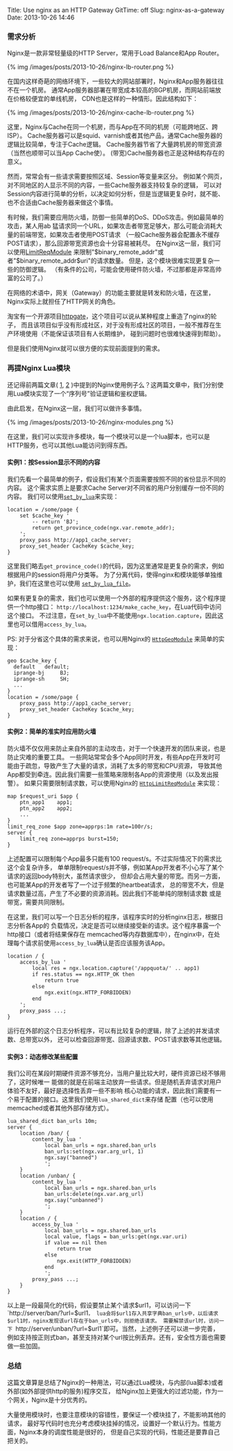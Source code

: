 Title: Use nginx as an HTTP Gateway
GitTime: off
Slug: nginx-as-a-gateway
Date: 2013-10-26 14:46

### 需求分析

Nginx是一款非常轻量级的HTTP Server，常用于Load Balance和App Router。

{% img /images/posts/2013-10-26/nginx-lb-router.png %}

在国内这样奇葩的网络环境下，一些较大的网站部署时，Nginx和App服务器往往不在一个机房。
通常App服务器部署在带宽成本较高的BGP机房，而网站前端放在价格较便宜的单线机房，
CDN也是这样的一种情形。因此结构如下：

{% img /images/posts/2013-10-26/nginx-cache-lb-router.png %}

这里，Nginx与Cache在同一个机房，而与App在不同的机房（可能跨地区、跨ISP）。
Cache服务器可以是squid、varnish或者其他产品，通常Cache服务器的逻辑比较简单，专注于Cache逻辑。
Cache服务器节省了大量跨机房的带宽资源（当然也顺带可以当App Cache使）。
(带宽)Cache服务器也正是这种结构存在的意义。

然而，常常会有一些请求需要按照区域、Session等变量来区分。
例如某个网页，对不同地区的人显示不同的内容，一些Cache服务器支持较复杂的逻辑，
可以对Session内容进行简单的分析，以决定如何分析，但是当逻辑更复杂时，就不能、
也不合适由Cache服务器来做这个事情。

有时候，我们需要应用防火墙，防御一些简单的DoS、DDoS攻击。例如最简单的攻击，某人用ab
猛请求同一个URL，如果攻击者带宽足够大，那么可能会消耗大量的前端带宽，如果攻击者使用POST请求
（一般Cache服务器会配置永不缓存POST请求），那么回源带宽资源也会十分容易被耗尽。
在Nginx这一层，我们可以使用[LimitReqModule](http://nginx.org/en/docs/http/ngx_http_limit_req_module.html)
来限制"$binary_remote_addr"或者"$binary_remote_addr$uri"的请求数量。
但是，这个模块很难实现更复杂一些的防御逻辑。
（有条件的公司，可能会使用硬件防火墙，不过那都是非常高帅富的公司了。）

在网络的术语中，网关（Gateway）的功能主要就是转发和防火墙，在这里，Nginx实际上就担任了HTTP网关的角色。

淘宝有一个开源项目[httpgate](http://code.taobao.org/p/httpgate/)，这个项目可以说从某种程度上重造了nginx的轮子，
而且该项目似乎没有形成社区，对于没有形成社区的项目，一般不推荐在生产环境使用（不能保证该项目有人长期维护，
碰到问题时也很难快速得到帮助）。

但是我们使用Nginx就可以很方便的实现前面提到的需求。

### 再提Nginx Lua模块

还记得前两篇文章(
[1](|filename|2013-10-10-use-nginx-lua-module-to-prevent-hotlinking.md),
[2](|filename|2013-10-10-lua-ngx-location-capture-meets-fastcgi.md)
)中提到的Nginx使用例子么？这两篇文章中，我们分别使用Lua模块实现了一个“序列号”验证逻辑和鉴权逻辑。

由此启发，在Nginx这一层，我们可以做许多事情。

{% img /images/posts/2013-10-26/nginx-modules.png %}

在这里，我们可以实现许多模块，每一个模块可以是一个lua脚本，也可以是HTTP服务，也可以其他Lua能访问到得东西。

#### 实例1：按Session显示不同的内容

我们先看一个最简单的例子，假设我们有某个页面需要按照不同的省份显示不同的内容。
这个需求实质上是要求Cache Server对不同省的用户分别缓存一份不同的内容。
我们可以使用[`set_by_lua`](http://wiki.nginx.org/HttpLuaModule#set_by_lua)来实现：

```
location = /some/page {
    set $cache_key '
        -- return 'BJ';
        return get_province_code(ngx.var.remote_addr);
    ';
    proxy_pass http://app1_cache_server;
    proxy_set_header CacheKey $cache_key;
}
```

这里我们略去`get_province_code()`的代码，因为这里通常是更复杂的需求，例如根据用户的session将用户分类等。
为了分离代码，使得nginx和模块能够单独维护，我们在这里也可以使用
[`set_by_lua_file`](http://wiki.nginx.org/HttpLuaModule#set_by_lua_file)。

如果有更复杂的需求，我们也可以使用一个外部的程序提供这个服务，这个程序提供一个http接口：
`http://localhost:1234/make_cache_key`，在Lua代码中访问这个接口。
不过注意，在`set_by_lua`中不能使用`ngx.location.capture`，因此这里也可以借用`access_by_lua`。

PS: 对于分省这个具体的需求来说，也可以用Nginx的
[`HttpGeoModule`](http://nginx.org/en/docs/http/ngx_http_geo_module.html)
来简单的实现：

```
geo $cache_key {
  default   default;
  iprange-bj     BJ;
  iprange-sh     SH;
  ...
}
location = /some/page {
    proxy_pass http://app1_cache_server;
    proxy_set_header CacheKey $cache_key;
}
```

#### 实例2：简单的准实时应用防火墙

防火墙不仅仅用来防止来自外部的主动攻击，对于一个快速开发的团队来说，也是防止灾难的重要工具。
一些网站常常会多个App同时开发，有些App在开发时可能由于疏忽，导致产生了大量的请求，消耗了太多的带宽和CPU资源，
导致其他App都受到牵连。因此我们需要一些策略来限制各App的资源使用（以及发出报警）。
如果只需要限制请求数，可以使用Nginx的
[`HttpLimitReqModule`](http://nginx.org/en/docs/http/ngx_http_limit_req_module.html)
来实现：

```
map $request_uri $app {
    ptn_app1    app1;
    ptn_app2    app2;
    ...
}
limit_req_zone $app zone=apprps:1m rate=100r/s;
server {
    limit_req zone=apprps burst=150;
}
```

上述配置可以限制每个App最多只能有100 request/s。不过实际情况下的需求比这个会复杂许多，
单单限制request/s并不够，例如某App开发者不小心写了某个请求的返回body特别大，虽然请求很少，
但却会占用大量的带宽。而另一方面，也可能某App的开发者写了一个过于频繁的heartbeat请求，
总的带宽不大，但是请求数量过高，产生了不必要的资源消耗。因此我们不能单纯的限制请求数
或是带宽，需要共同限制。

在这里，我们可以写一个日志分析的程序，该程序实时的分析nginx日志，根据日志分析各App的
负载情况，决定是否可以继续接受新的请求。这个程序暴露一个http接口（或者将结果保存在
memcached等内存数据库中），在nginx中，在处理每个请求前使用`access_by_lua`确认是否应该服务该App。

```
location / {
    access_by_lua '
        local res = ngx.location.capture('/appquota/' .. app1)
        if res.status == ngx.HTTP_OK then
            return true
        else
            ngx.exit(ngx.HTTP_FORBIDDEN)
        end
    ';
    proxy_pass ...;
}
```

运行在外部的这个日志分析程序，可以有比较复杂的逻辑，除了上述的并发请求数、总带宽以外，
还可以检查回源带宽、回源请求数、POST请求数等其他逻辑。

#### 实例3：动态修改某些配置

我们公司在某段时期硬件资源不够充分，当用户量比较大时，硬件资源已经不够用了，这时候唯一
能做的就是在前端主动放弃一些请求。但是随机丢弃请求对用户体验不友好，最好是选择性丢弃一些不影响
核心功能的请求，因此我们需要有一个易于配置的接口。这里我们使用`lua_shared_dict`来存储
配置（也可以使用memcached或者其他外部存储方式）。

```
lua_shared_dict ban_urls 10m;
server {
    location /ban/ {
        content_by_lua '
            local ban_urls = ngx.shared.ban_urls
            ban_urls:set(ngx.var.arg_url, 1)
            ngx.say("banned")
            ';
    }
    location /unban/ {
        content_by_lua '
            local ban_urls = ngx.shared.ban_urls
            ban_urls:delete(ngx.var.arg_url)
            ngx.say("unbanned")
            ';
    }
    location / {
        access_by_lua '
            local ban_urls = ngx.shared.ban_urls
            local value, flags = ban_urls:get(ngx.var.uri)
            if value == nil then
                return true
            else
                ngx.exit(HTTP_FORBIDDEN)
            end
            ';
        proxy_pass ...;
    }
}
```

以上是一段最简化的代码，假设要禁止某个请求$url1，可以访问一下 `http://server/ban/?url=$url1`，
lua会将$url1存入共享字典ban_urls中，以后请求$url1时，nginx发现该url存在于ban_urls中，则拒绝该请求。
需要解禁该url时，访问一下 `http://server/unban/?url=$url1`即可。当然，上述例子还可以进一步完善，
例如支持按正则式ban，甚至支持对某个url按比例丢弃。还有，安全性方面也需要做一些加固。

### 总结

这篇文章算是总结了Nginx的一种用法，可以通过Lua模块，与内部(lua脚本)或者外部(如外部提供http的服务)程序交互，
给Nginx加上更强大的过滤功能，作为一个网关，Nginx是十分优秀的。

大量使用模块时，也要注意模块的容错性，要保证一个模块挂了，不能影响其他的请求，
最好写代码时也充分考虑模块挂掉的情况，设置好一个默认行为。性能方面，Nginx本身的调度性能是很好的，
但是自己实现的代码，性能还是要靠自己把关的。
